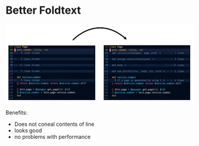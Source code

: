 # Better Foldtext

![Picture Demonstration](pictures/example.png)

Benefits:
- Does not coneal contents of line
- looks good
- no problems with performance
